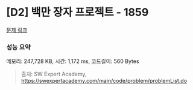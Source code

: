 # [D2] 백만 장자 프로젝트 - 1859 

[문제 링크](https://swexpertacademy.com/main/code/problem/problemDetail.do?contestProbId=AV5LrsUaDxcDFAXc) 

### 성능 요약

메모리: 247,728 KB, 시간: 1,172 ms, 코드길이: 560 Bytes



> 출처: SW Expert Academy, https://swexpertacademy.com/main/code/problem/problemList.do
